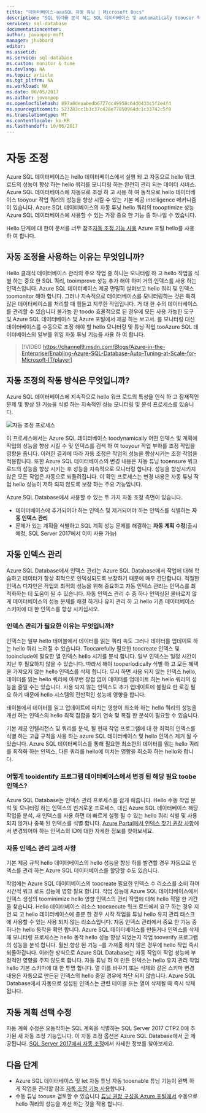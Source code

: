 ```yaml
---
title: "데이터베이스-aaaSQL 자동 튜닝 | Microsoft Docs"
description: "SQL 쿼리를 분석 하는 SQL 데이터베이스 및 automaticaly toouser 작업 부하에 맞게 변경 합니다."
services: sql-database
documentationcenter: 
author: jovanpop-msft
manager: jhubbard
editor: 
ms.assetid: 
ms.service: sql-database
ms.custom: monitor & tune
ms.devlang: NA
ms.topic: article
ms.tgt_pltfrm: NA
ms.workload: NA
ms.date: 06/05/2017
ms.author: jovanpop
ms.openlocfilehash: 897a8deaabedb6727dc49958c64d0433c5f2e4f4
ms.sourcegitcommit: 523283cc1b3c37c428e77850964dc1c33742c5f0
ms.translationtype: MT
ms.contentlocale: ko-KR
ms.lasthandoff: 10/06/2017
---
```

# <a name="automatic-tuning"></a>자동 조정

Azure SQL 데이터베이스는 hello 데이터베이스에서 실행 되 고 자동으로 hello 워크 로드의 성능이 향상 하는 hello 쿼리를 모니터링 하는 완전히 관리 되는 데이터 서비스. Azure SQL 데이터베이스에 자동으로 조정 하 고 사용 하 여 동적으로 hello 데이터베이스 tooyour 작업 쿼리의 성능을 향상 시킬 수 있는 기본 제공 intelligence 메커니즘이 있습니다. Azure SQL 데이터베이스의 자동 튜닝 hello 쿼리의 toooptimize 성능 Azure SQL 데이터베이스에 사용할 수 있는 가장 중요 한 기능 중 하나일 수 있습니다.

Hello 단계에 대 한이 문서를 너무 참조[자동 조정 기능 사용](sql-database-automatic-tuning-enable.md) Azure 포털 hello를 사용 하 여 합니다.

## <a name="why-automatic-tuning"></a>자동 조정을 사용하는 이유는 무엇입니까?

Hello 클래식 데이터베이스 관리의 주요 작업 중 하나는 모니터링 하 고 hello 작업을 식별 하는 중요 한 SQL 쿼리, tooimprove 성능 추가 해야 하며 거의 인덱스를 사용 하는 인덱스입니다. Azure SQL 데이터베이스 제공 면밀히 살펴보고 hello 쿼리 및 인덱스 toomonitor 해야 합니다. 그러나 지속적으로 데이터베이스를 모니터링하는 것은 특히 많은 데이터베이스를 처리할 때 힘들고 지루한 작업입니다. 거 대 한 수의 데이터베이스를 관리할 수 있습니다 불가능 한 toodo 효율적으로 된 경우에 모든 사용 가능한 도구 및 Azure SQL 데이터베이스 및 Azure 포털에서 제공 하는 보고서. 를 모니터링 대신 데이터베이스를 수동으로 조정 해야 할 hello 모니터링 및 튜닝 작업 tooAzure SQL 데이터베이스의 일부를 위임 자동 튜닝 기능을 사용 하 여 합니다. 


> [!VIDEO https://channel9.msdn.com/Blogs/Azure-in-the-Enterprise/Enabling-Azure-SQL-Database-Auto-Tuning-at-Scale-for-Microsoft-IT/player]
>

## <a name="how-does-automatic-tuning-work"></a>자동 조정의 작동 방식은 무엇입니까?

Azure SQL 데이터베이스에 지속적으로 hello 워크 로드의 특성을 인식 하 고 잠재적인 문제 및 향상 된 기능을 식별 하는 지속적인 성능 모니터링 및 분석 프로세스를 있습니다.

![자동 조정 프로세스](./media/sql-database-automatic-tuning/tuning-process.png)

이 프로세스에서는 Azure SQL 데이터베이스 toodynamically 어떤 인덱스 및 계획에 작업의 성능을 향상 시킬 수 및 인덱스를 검색 하 여 tooyour 작업 부하를 조정 작업을 영향을 줍니다. 이러한 결과에 따라 자동 조정은 작업의 성능을 향상시키는 조정 작업을 적용합니다. 또한 Azure SQL 데이터베이스의 변경 내용은 자동 튜닝 tooensure 워크 로드의 성능을 향상 시키는 후 성능을 지속적으로 모니터링 합니다. 성능을 향상시키지 않은 모든 작업은 자동으로 되돌려집니다. 이 확인 프로세스는 변경 내용은 자동 튜닝 작업 hello 성능이 저하 되지 않도록 보장 하는 주요 기능입니다.

Azure SQL Database에서 사용할 수 있는 두 가지 자동 조정 측면이 있습니다.

 -  데이터베이스에 추가되어야 하는 인덱스 및 제거되어야 하는 인덱스를 식별하는 **자동 인덱스 관리**
 -  문제가 있는 계획을 식별하고 SQL 계획 성능 문제를 해결하는 **자동 계획 수정**(출시 예정, SQL Server 2017에서 이미 사용 가능)

## <a name="automatic-index-management"></a>자동 인덱스 관리

Azure SQL Database에서 인덱스 관리는 Azure SQL Database에서 작업에 대해 학습하고 데이터가 항상 최적으로 인덱싱되도록 보장하기 때문에 매우 간단합니다. 적절한 인덱스 디자인은 작업의 최적의 성능을 위해 중요하고 자동 인덱스 관리는 인덱스를 최적화하는 데 도움이 될 수 있습니다. 자동 인덱스 관리 수 중 하나 인덱싱된 올바르지 않게 데이터베이스의 성능 문제를 해결 하거나 유지 관리 하 고 hello 기존 데이터베이스 스키마에 대 한 인덱스를 향상 시키십시오. 

### <a name="why-do-you-need-index-management"></a>인덱스 관리가 필요한 이유는 무엇입니까?

인덱스는 일부 hello 테이블에서 데이터를 읽는 쿼리 속도 그러나 데이터를 업데이트 하는 hello 쿼리 느려질 수 있습니다. Toocarefully 필요한 toocreate 인덱스 및 tooinclude에 필요한 열 인덱스 hello 시기를 분석 합니다. 일부 인덱스는 일정 시간이 지난 후 필요하지 않을 수 있습니다. 따라서 해야 tooperiodically 식별 하 고 모든 혜택을 가져오지 않는 hello 인덱스를 삭제 합니다. 무시 하면 사용 되지 않는 인덱스 hello, 데이터를 읽는 hello 쿼리에 아무런 장점 없이 데이터를 업데이트 하는 hello 쿼리의 성능을 줄일 수는 있습니다. 사용 되지 않는 인덱스도 추가 업데이트에 불필요 한 로깅 필요 하기 때문에 hello 시스템의 전반적인 성능에 영향을 합니다.

테이블에서 데이터를 읽고 업데이트에 미치는 영향이 최소화 하는 hello 쿼리의 성능을 개선 하는 인덱스의 hello 최적 집합을 찾기 연속 및 복잡 한 분석이 필요할 수 있습니다.

기본 제공 인텔리전스 및 쿼리를 분석, 될 현재 작업 프로그램에 대 한 최적의 인덱스를 식별 하는 고급 규칙을 사용 하는 azure SQL 데이터베이스 및 hello 인덱스 제거 될 수 있습니다. Azure SQL 데이터베이스를 통해 필요한 최소한의 데이터를 읽는 hello 쿼리를 최적화 하는 인덱스, 다른 쿼리를 hello에 미치는 영향을 최소화 하는 hello와 합니다.

### <a name="how-tooidentify-indexes-that-need-toobe-changed-in-your-database"></a>어떻게 tooidentify 프로그램 데이터베이스에서 변경 된 해당 필요 toobe 인덱스?

Azure SQL Database는 인덱스 관리 프로세스를 쉽게 해줍니다. Hello 수동 작업 분석 및 모니터링 하는 인덱스의 번거로운 프로세스, 대신 Azure SQL 데이터베이스 해당 작업을 분석, 새 인덱스를 사용 하면 더 빠르게 실행 될 수 있는 hello 쿼리 식별 및 사용 되지 않거나 중복 된 인덱스를 식별 합니다. [Azure Portal에서 인덱스 찾기 권장 사항](sql-database-advisor-portal.md)에서 변경되어야 하는 인덱스의 ID에 대한 자세한 정보를 찾아보세요.

### <a name="automatic-index-management-considerations"></a>자동 인덱스 관리 고려 사항

기본 제공 규칙 hello 데이터베이스의 hello 성능을 향상 하를 발견할 경우 자동으로 인덱스를 관리 하는 Azure SQL 데이터베이스를 할당할 수도 있습니다.

작업에는 Azure SQL 데이터베이스의 toocreate 필요한 인덱스 수 리소스를 소비 하며 시간적 워크 로드 성능에 영향 필요 합니다. 작업 성능에 Azure SQL 데이터베이스에서 인덱스 생성의 toominimize hello 영향 인덱스의 관리 작업에 대해 hello 적절 한 기간을 찾습니다. Hello 데이터베이스 리소스 tooexecute 워크 로드에서 요구 하는 경우 지연 되 고 hello 데이터베이스에 충분 한 경우 시작 작업을 튜닝 hello 유지 관리 태스크에 사용할 수 있는 사용 되지 않는 리소스입니다. 자동 인덱스 관리에서 중요 한 기능 중 하나는 hello 동작을 확인 합니다. Azure SQL 데이터베이스를 만들거나 인덱스를 삭제 때 모니터링 프로세스는 hello 동작 hello 성능 향상 되었는지 작업 tooverify 프로그램의 성능을 분석 합니다. 훨씬 향상 된 기능 –를 가져올 하지 않은 경우에 hello 작업 즉시 되돌아갑니다. 이러한 방식으로 Azure SQL Database는 자동 작업이 작업 성능에 부정적인 영향을 주지 않도록 합니다. 자동 튜닝 하 여 만든 인덱스는 hello 유지 관리 작업 hello 기본 스키마에 대 한 투명 합니다. 열 이름 바꾸기 또는 삭제와 같은 스키마 변경 내용은 자동으로 만든된 인덱스의 hello 중일 경우에 차단 되지 않습니다. Azure SQL Database에서 자동으로 생성된 인덱스는 관련 테이블 또는 열이 삭제될 때 즉시 삭제됩니다.

## <a name="automatic-plan-choice-correction"></a>자동 계획 선택 수정

자동 계획 수정은 오동작하는 SQL 계획을 식별하는 SQL Server 2017 CTP2.0에 추가된 새 자동 조정 기능입니다. 이 자동 조정 옵션은 Azure SQL Database에서 곧 제공됩니다. [SQL Server 2017에서 자동 조정](https://docs.microsoft.com/sql/relational-databases/automatic-tuning/automatic-tuning)에서 자세한 정보를 찾아보세요.

## <a name="next-steps"></a>다음 단계

- Azure SQL 데이터베이스 및 let 자동 튜닝 자동 tooenable 튜닝 기능이 완벽 하 게 작업을 관리할 참조 [자동 조정 기능 사용](sql-database-automatic-tuning-enable.md)합니다.
- 수동 튜닝 toouse 검토할 수 있습니다 [튜닝 권장 구성을 Azure 포털에서](sql-database-advisor-portal.md) 수동으로 hello 쿼리의 성능을 개선 하는 것을 적용 합니다.
